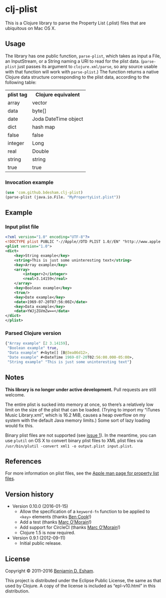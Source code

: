 # clj-plist

This is a Clojure library to parse the Property List (.plist) files that are ubiquitous on Mac OS X.

## Usage

The library has one public function, `parse-plist`, which takes as input a File, an InputStream, or a String naming a URI to read for the plist data.  (`parse-plist` just passes its argument to `clojure.xml/parse`, so any source usable with that function will work with `parse-plist`.)  The function returns a native Clojure data structure corresponding to the plist data, according to the following table:

<table>
	<tr>
		<th>plist tag</th>
		<th>Clojure equivalent</th>
	</tr>
	<tr><td>array</td><td>vector</td></tr>
	<tr><td>data</td><td>byte[]</td></tr>
	<tr><td>date</td><td>Joda DateTime object</td></tr>
	<tr><td>dict</td><td>hash map</td></tr>
	<tr><td>false</td><td>false</td></tr>
	<tr><td>integer</td><td>Long</td></tr>
	<tr><td>real</td><td>Double</td></tr>
	<tr><td>string</td><td>string</td></tr>
	<tr><td>true</td><td>true</td></tr>
</table>

### Invocation example

```clojure
(use 'com.github.bdesham.clj-plist)
(parse-plist (java.io.File. "MyPropertyList.plist"))
```

## Example

### Input plist file

```xml
<?xml version="1.0" encoding="UTF-8"?>
<!DOCTYPE plist PUBLIC "-//Apple//DTD PLIST 1.0//EN" "http://www.apple.com/DTDs/PropertyList-1.0.dtd">
<plist version="1.0">
<dict>
	<key>String example</key>
	<string>This is just some uninteresting text</string>
	<key>Array example</key>
	<array>
		<integer>2</integer>
		<real>3.14159</real>
	</array>
	<key>Boolean example</key>
	<true/>
	<key>Date example</key>
	<date>1969-07-20T07:56:00Z</date>
	<key>Data example</key>
	<data>YWJjZGVmZw==</data>
</dict>
</plist>
```

### Parsed Clojure version

```clojure
{"Array example" [2 3.14159],
 "Boolean example" true,
 "Data example" #<byte[] [B@3ea86d12>,
 "Date example" #<DateTime 1969-07-20T02:56:00.000-05:00>,
 "String example" "This is just some uninteresting text"}
```

## Notes

**This library is no longer under active development.** Pull requests are still welcome.

The entire plist is sucked into memory at once, so there’s a relatively low limit on the size of the plist that can be loaded. (Trying to import my “iTunes Music Library.xml”, which is 16.2 MiB, causes a heap overflow on my system with the default Java memory limits.) Some sort of lazy loading would fix this.

Binary plist files are not supported (see [issue 1]).  In the meantime, you can use `plutil` on OS X to convert binary plist files to XML plist files via `/usr/bin/plutil -convert xml1 -o output.plist input.plist`.

[issue 1]: https://github.com/bdesham/clj-plist/issues/1

## References

For more information on plist files, see the [Apple man page for property list files](https://developer.apple.com/library/mac/documentation/Darwin/Reference/ManPages/man5/plist.5.html).

## Version history

* Version 0.10.0 (2016-01-15)
    * Allow the specification of a `keyword-fn` function to be applied to `<key>` elements (thanks [Ben Cook]!)
    * Add a test (thanks [Marc O’Morain]!)
    * Add support for CircleCI (thanks [Marc O’Morain]!)
    * Clojure 1.5 is now required.
* Version 0.9.1 (2012-09-11)
    * Initial public release.

[Ben Cook]: https://github.com/blx
[Marc O’Morain]: https://github.com/marcomorain

## License

Copyright © 2011–2016 [Benjamin D. Esham](https://esham.io).

This project is distributed under the Eclipse Public License, the same as that used by Clojure. A copy of the license is included as “epl-v10.html” in this distribution.
